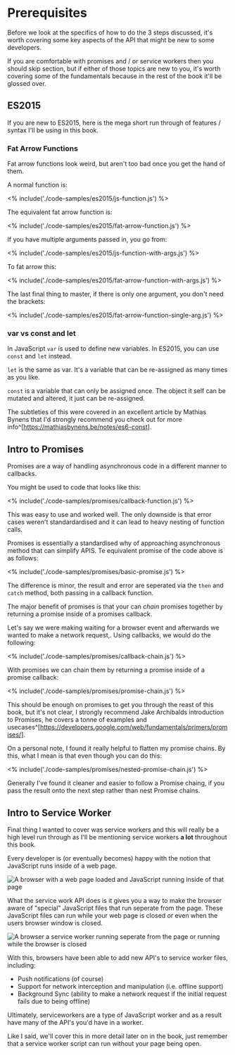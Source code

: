 # Prerequisites

Before we look at the specifics of how to do the 3 steps discussed, it's
worth covering some key aspects of the API that might be new to some
developers.

If you are comfortable with promises and / or service workers then you should
skip section, but if either of those topics are new to you, it's worth
covering some of the fundamentals because in the rest of the book it'll be
glossed over.

## ES2015

If you are new to ES2015, here is the mega short run through of features
/ syntax I'll be using in this book.

### Fat Arrow Functions

Fat arrow functions look weird, but aren't too bad once you get the hand of
them.

A normal function is:

<% include('./code-samples/es2015/js-function.js') %>

The equivalent fat arrow function is:

<% include('./code-samples/es2015/fat-arrow-function.js') %>

If you have multiple arguments passed in, you go from:

<% include('./code-samples/es2015/js-function-with-args.js') %>

To fat arrow this:

<% include('./code-samples/es2015/fat-arrow-function-with-args.js') %>

The last final thing to master, if there is only one argument, you don't need
the brackets:

<% include('./code-samples/es2015/fat-arrow-function-single-arg.js') %>

### var vs const and let

In JavaScript `var` is used to define new variables. In ES2015, you can
use `const` and `let` instead.

`let` is the same as var. It's a variable that can be re-assigned as many
times as you like.

`const` is a variable that can only be assigned once. The object it self can
be mutated and altered, it just can be re-assigned.

The subtleties of this were covered in an excellent article by Mathias Bynens
that I'd strongly recommend you check out for more
info^[https://mathiasbynens.be/notes/es6-const].

## Intro to Promises

Promises are a way of handling asynchronous code in a different manner to
callbacks.

You might be used to code that looks like this:

<% include('./code-samples/promises/callback-function.js') %>

This was easy to use and worked well. The only downside is that error cases
weren't standardardised and it can lead to heavy nesting of function calls.

Promises is essentially a standardised why of approaching asynchronous method
that can simplify APIS. Te equivalent promise of the code above is as
follows:

<% include('./code-samples/promises/basic-promise.js') %>

The difference is minor, the result and error are seperated via the `then` and
`catch` method, both passing in a callback function.

The major benefit of promises is that your can *chain* promises together by
returning a promise inside of a promises callback.

Let's say we were making waiting for a browser event and afterwards we wanted
to make a network request,. Using callbacks, we would do the
following:

<% include('./code-samples/promises/callback-chain.js') %>

With promises we can chain them by returning a promise inside of a  promise
callback:

<% include('./code-samples/promises/promise-chain.js') %>

This should be enough on promises to get you through the reast of this book,
but it's not clear, I strongly recommend Jake Archibalds introduction to
Promises, he covers a tonne of examples and
usecases^[https://developers.google.com/web/fundamentals/primers/promises/].

On a personal note, I found it really helpful to flatten my promise chains.
By this, what I mean is that even though you can do this:

<% include('./code-samples/promises/nested-promise-chain.js') %>

Generally I've found it cleaner and easier to follow a Promise chaing, if you
pass the result onto the next step rather than nest Promise chains.

## Intro to Service Worker

Final thing I wanted to cover was service workers and this will really be a
high level run through as I'll be mentioning service workers **a lot**
throughout this book.

Every developer is (or eventually becomes) happy with the notion that
JavaScript runs inside of a web page.

![A browser with a web page loaded and JavaScript running inside of that page](build/images/browser-with-javascript.png)

What the service work API does is it gives you a way to make the browser
aware of "special" JavaScript files that run seperate from the page. These
JavaScript files can run while your web page is closed or even when the
users browser window is closed.

![A browser a service worker running seperate from the page or running while the browser is closed](build/images/browser-with-serviceworker.png)

With this, browsers have been able to add new API's to service worker files,
including:

- Push notifications (of course)
- Support for network interception and manipulation (i.e. offline support)
- Background Sync (ability to make a network request if the initial
  request fails due to being offline)

Ultimately, serviceworkers are a type of JavaScript worker and as a result
have many of the API's you'd have in a worker.

Like I said, we'll cover this in more detail later on in the book, just
remember that a service worker script can run without your page being open.
